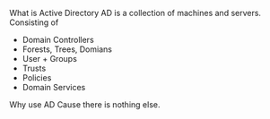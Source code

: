 What is Active Directory
AD is a collection of machines and servers. Consisting of
 - Domain Controllers
 - Forests, Trees, Domians
 - User + Groups
 - Trusts
 - Policies
 - Domain Services
 
 Why use AD
 Cause there is nothing else.